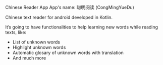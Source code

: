 Chinese Reader App
App's name: 聪明阅读 (CongMingYueDu)

Chinese text reader for android developed in Kotlin.

It’s going to have functionalities to help learning new words while reading texts, like:

- List of unknown words
- Highlight unknown words
- Automatic glosary of unknown words with translation
- And much more
